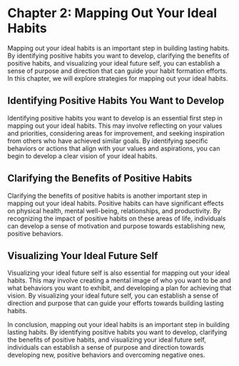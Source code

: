Chapter 2: Mapping Out Your Ideal Habits
========================================

Mapping out your ideal habits is an important step in building lasting habits. By identifying positive habits you want to develop, clarifying the benefits of positive habits, and visualizing your ideal future self, you can establish a sense of purpose and direction that can guide your habit formation efforts. In this chapter, we will explore strategies for mapping out your ideal habits.

Identifying Positive Habits You Want to Develop
-----------------------------------------------

Identifying positive habits you want to develop is an essential first step in mapping out your ideal habits. This may involve reflecting on your values and priorities, considering areas for improvement, and seeking inspiration from others who have achieved similar goals. By identifying specific behaviors or actions that align with your values and aspirations, you can begin to develop a clear vision of your ideal habits.

Clarifying the Benefits of Positive Habits
------------------------------------------

Clarifying the benefits of positive habits is another important step in mapping out your ideal habits. Positive habits can have significant effects on physical health, mental well-being, relationships, and productivity. By recognizing the impact of positive habits on these areas of life, individuals can develop a sense of motivation and purpose towards establishing new, positive behaviors.

Visualizing Your Ideal Future Self
----------------------------------

Visualizing your ideal future self is also essential for mapping out your ideal habits. This may involve creating a mental image of who you want to be and what behaviors you want to exhibit, and developing a plan for achieving that vision. By visualizing your ideal future self, you can establish a sense of direction and purpose that can guide your efforts towards building lasting habits.

In conclusion, mapping out your ideal habits is an important step in building lasting habits. By identifying positive habits you want to develop, clarifying the benefits of positive habits, and visualizing your ideal future self, individuals can establish a sense of purpose and direction towards developing new, positive behaviors and overcoming negative ones.
